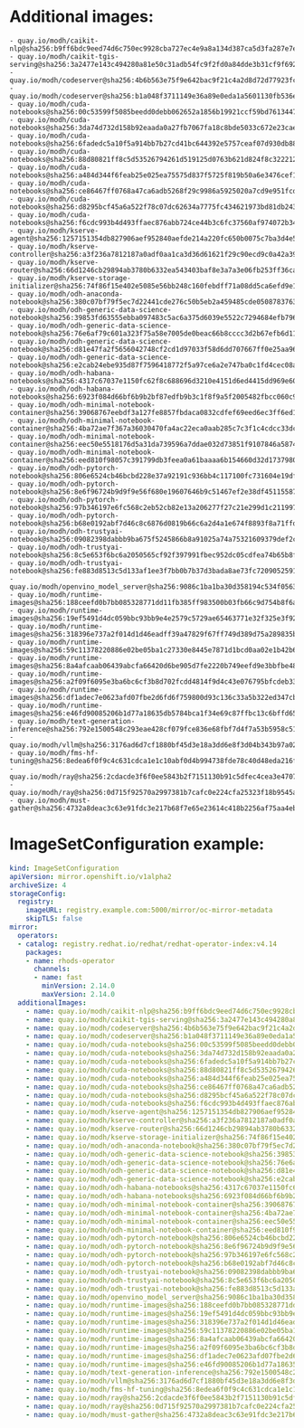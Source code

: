 # Additional images:
    - quay.io/modh/caikit-nlp@sha256:b9ff6bdc9eed74d6c750ec9928cba727ec4e9a8a134d387ca5d3fa287e7e389b
    - quay.io/modh/caikit-tgis-serving@sha256:3a2477e143c494280a81e50c31adb54fc9f2fd0a84dde3b31cf9f6929fb2d1f9
    - quay.io/modh/codeserver@sha256:4b6b563e75f9e642bac9f21c4a2d8d72d77923fc391dd5dc985d4489c7258ef5
    - quay.io/modh/codeserver@sha256:b1a048f3711149e36a89e0eda1a5601130fb536ecc0aabae42ab6e4d26977354
    - quay.io/modh/cuda-notebooks@sha256:00c53599f5085beedd0debb062652a1856b19921ccf59bd76134471d24c3fa7d
    - quay.io/modh/cuda-notebooks@sha256:3da74d732d158b92eaada0a27fb7067fa18c8bde5033c672e23caed0f21d6481
    - quay.io/modh/cuda-notebooks@sha256:6fadedc5a10f5a914bb7b27cd41bc644392e5757ceaf07d930db884112054265
    - quay.io/modh/cuda-notebooks@sha256:88d80821ff8c5d53526794261d519125d0763b621d824f8c3222127dab7b6cc8
    - quay.io/modh/cuda-notebooks@sha256:a484d344f6feab25e025ea75575d837f5725f819b50a6e3476cef1f9925c07a5
    - quay.io/modh/cuda-notebooks@sha256:ce86467ff0768a47ca6adb5268f29c9986a5925020a7cd9e951fcd6347c977ad
    - quay.io/modh/cuda-notebooks@sha256:d8295bcf45a6a522f78c07dc62634a7775fc434621973bd81db243a5a63a1ffa
    - quay.io/modh/cuda-notebooks@sha256:f6cdc993b4d493ffaec876abb724ce44b3c6fc37560af974072b346e45ac1a3b
    - quay.io/modh/kserve-agent@sha256:1257151354db827906aef952840aefde214a220fc650b0075c7ba3d4e598010f
    - quay.io/modh/kserve-controller@sha256:a3f236a7812187a0adf0aa1ca3d36d61621f29c90ecd9c0a42a39e32de23be57
    - quay.io/modh/kserve-router@sha256:66d1246cb29894ab3780b6332ea543403baf8e3a7a3e06fb253ff36ca222ba3b
    - quay.io/modh/kserve-storage-initializer@sha256:74f86f15e402e5085e56bb248c160febdff71a08dd5ca6efd9e1da5ec058a1f6
    - quay.io/modh/odh-anaconda-notebook@sha256:380c07bf79f5ec7d22441cde276c50b5eb2a459485cde05087837639a566ae3d
    - quay.io/modh/odh-generic-data-science-notebook@sha256:39853fd63555ebba097483c5ac6a375d6039e5522c7294684efb7966ba4bc693
    - quay.io/modh/odh-generic-data-science-notebook@sha256:76e6af79c601a323f75a58e7005de0beac66b8cccc3d2b67efb6d11d85f0cfa1
    - quay.io/modh/odh-generic-data-science-notebook@sha256:d81e47fa2f5656042748cf2cd1d97033f58d6dd707667ff0e25aa969959e56a7
    - quay.io/modh/odh-generic-data-science-notebook@sha256:e2cab24ebe935d87f7596418772f5a97ce6a2e747ba0c1fd4cec08a728e99403
    - quay.io/modh/odh-habana-notebooks@sha256:4317c67037e1150fc62f8c688696d3210e4151d6ed4415dd969e60850e871c64
    - quay.io/modh/odh-habana-notebooks@sha256:6923f084d66bf6b9b2bf87edfb9b3c1f8f9a5f2005482fbcc060c9872db8d28a
    - quay.io/modh/odh-minimal-notebook-container@sha256:39068767eebdf3a127fe8857fbdaca0832cdfef69eed6ec3ff6ed1858029420f
    - quay.io/modh/odh-minimal-notebook-container@sha256:4ba72ae7f367a36030470fa4ac22eca0aab285c7c3f1c4cdcc33dc07aa522143
    - quay.io/modh/odh-minimal-notebook-container@sha256:eec50e5518176d5a31da739596a7ddae032d73851f9107846a587442ebd10a82
    - quay.io/modh/odh-minimal-notebook-container@sha256:eed810f98057c391799db3feea0a61baaaa6b154660d32d1737980020e335dc3
    - quay.io/modh/odh-pytorch-notebook@sha256:806e6524cb46bcbd228e37a92191c936bb4c117100fc731604e19df80286b19d
    - quay.io/modh/odh-pytorch-notebook@sha256:8e6f96724b9d9f9e56f680e19607646b9c51467ef2e38df451155877326ecce9
    - quay.io/modh/odh-pytorch-notebook@sha256:97b346197e6fc568c2eb52cb82e13a206277f27c21e299d1c211997f140f638b
    - quay.io/modh/odh-pytorch-notebook@sha256:b68e0192abf7d46c8c6876d0819b66c6a2d4a1e674f8893f8a71ffdcba96866c
    - quay.io/modh/odh-trustyai-notebook@sha256:09082398dabbb9ba675f5245866b8a91025a74a75321609379def2c3007baaf7
    - quay.io/modh/odh-trustyai-notebook@sha256:8c5e653f6bc6a2050565cf92f397991fbec952dc05cdfea74b65b8fd3047c9d4
    - quay.io/modh/odh-trustyai-notebook@sha256:fe883d8513c5d133af1ee3f7bb0b7b37d3bada8ae73fc7209052591d4be681c0
    - quay.io/modh/openvino_model_server@sha256:9086c1ba1ba30d358194c534f0563923aab02d03954e43e9f3647136b44a5daf
    - quay.io/modh/runtime-images@sha256:188ceefd0b7bb085328771dd11fb385ff983500b03fb66c9d754b8f6a4d9050a
    - quay.io/modh/runtime-images@sha256:19ef5491d4dc059bbc93bb9e4e2579c5729ae65463771e32f325e3f925ac8363
    - quay.io/modh/runtime-images@sha256:318396e737a2f014d1d46eadff39a47829f67ff749d389d75a289835bfa86c98
    - quay.io/modh/runtime-images@sha256:59c11378220886e02be05ba1c27330e8445e7871d1bcd0aa02e1b42b648381c1
    - quay.io/modh/runtime-images@sha256:8a4afcaab06439abcfa66420d6be905d7fe2220b749eefd9e3bbfbe4884e9d1e
    - quay.io/modh/runtime-images@sha256:a2f09f6095e3ba6bc6cf3b8d702fcdd4814f9d4c43e076795bfcdeb334ef9978
    - quay.io/modh/runtime-images@sha256:df1adec7e0623afd07fbe2d6fd6f759800d93c136c33a5b322ed347cbbbd70aa
    - quay.io/modh/runtime-images@sha256:e46fd90085206b1d77a18635db5784bca1f34e69c87ffbc13c6bffd65fd3c9d5
    - quay.io/modh/text-generation-inference@sha256:792e1500548c293eae428cf079fce836e68fbf7d4f7a53b5958c5158a70edfbf
    - quay.io/modh/vllm@sha256:3176ad6d7cf1880bf45d3e18a3dd6e8f3d04b343b97a0291e65640fff86bf4bb
    - quay.io/modh/fms-hf-tuning@sha256:8edea6f0f9c4c631cdca1e1c10abf0d4b994738fde78c40d48eda216fdd382f5
    - quay.io/modh/ray@sha256:2cdacde3f6f0ee5843b2f7151130b91c5dfec4cea3e470720722c2fdb0779495
    - quay.io/modh/ray@sha256:0d715f92570a2997381b7cafc0e224cfa25323f18b9545acfd23bc2b71576d06
    - quay.io/modh/must-gather@sha256:4732a8deac3c63e91fdc3e217b68f7e65e23614c418b2256af75aa4eb55c6e0e




# ImageSetConfiguration example:
```yaml
kind: ImageSetConfiguration
apiVersion: mirror.openshift.io/v1alpha2
archiveSize: 4
storageConfig:
  registry: 
    imageURL: registry.example.com:5000/mirror/oc-mirror-metadata
    skipTLS: false                       
mirror:
  operators:
  - catalog: registry.redhat.io/redhat/redhat-operator-index:v4.14
    packages:
    - name: rhods-operator
      channels:
      - name: fast
        minVersion: 2.14.0
        maxVersion: 2.14.0
  additionalImages:   
    - name: quay.io/modh/caikit-nlp@sha256:b9ff6bdc9eed74d6c750ec9928cba727ec4e9a8a134d387ca5d3fa287e7e389b
    - name: quay.io/modh/caikit-tgis-serving@sha256:3a2477e143c494280a81e50c31adb54fc9f2fd0a84dde3b31cf9f6929fb2d1f9
    - name: quay.io/modh/codeserver@sha256:4b6b563e75f9e642bac9f21c4a2d8d72d77923fc391dd5dc985d4489c7258ef5
    - name: quay.io/modh/codeserver@sha256:b1a048f3711149e36a89e0eda1a5601130fb536ecc0aabae42ab6e4d26977354
    - name: quay.io/modh/cuda-notebooks@sha256:00c53599f5085beedd0debb062652a1856b19921ccf59bd76134471d24c3fa7d
    - name: quay.io/modh/cuda-notebooks@sha256:3da74d732d158b92eaada0a27fb7067fa18c8bde5033c672e23caed0f21d6481
    - name: quay.io/modh/cuda-notebooks@sha256:6fadedc5a10f5a914bb7b27cd41bc644392e5757ceaf07d930db884112054265
    - name: quay.io/modh/cuda-notebooks@sha256:88d80821ff8c5d53526794261d519125d0763b621d824f8c3222127dab7b6cc8
    - name: quay.io/modh/cuda-notebooks@sha256:a484d344f6feab25e025ea75575d837f5725f819b50a6e3476cef1f9925c07a5
    - name: quay.io/modh/cuda-notebooks@sha256:ce86467ff0768a47ca6adb5268f29c9986a5925020a7cd9e951fcd6347c977ad
    - name: quay.io/modh/cuda-notebooks@sha256:d8295bcf45a6a522f78c07dc62634a7775fc434621973bd81db243a5a63a1ffa
    - name: quay.io/modh/cuda-notebooks@sha256:f6cdc993b4d493ffaec876abb724ce44b3c6fc37560af974072b346e45ac1a3b
    - name: quay.io/modh/kserve-agent@sha256:1257151354db827906aef952840aefde214a220fc650b0075c7ba3d4e598010f
    - name: quay.io/modh/kserve-controller@sha256:a3f236a7812187a0adf0aa1ca3d36d61621f29c90ecd9c0a42a39e32de23be57
    - name: quay.io/modh/kserve-router@sha256:66d1246cb29894ab3780b6332ea543403baf8e3a7a3e06fb253ff36ca222ba3b
    - name: quay.io/modh/kserve-storage-initializer@sha256:74f86f15e402e5085e56bb248c160febdff71a08dd5ca6efd9e1da5ec058a1f6
    - name: quay.io/modh/odh-anaconda-notebook@sha256:380c07bf79f5ec7d22441cde276c50b5eb2a459485cde05087837639a566ae3d
    - name: quay.io/modh/odh-generic-data-science-notebook@sha256:39853fd63555ebba097483c5ac6a375d6039e5522c7294684efb7966ba4bc693
    - name: quay.io/modh/odh-generic-data-science-notebook@sha256:76e6af79c601a323f75a58e7005de0beac66b8cccc3d2b67efb6d11d85f0cfa1
    - name: quay.io/modh/odh-generic-data-science-notebook@sha256:d81e47fa2f5656042748cf2cd1d97033f58d6dd707667ff0e25aa969959e56a7
    - name: quay.io/modh/odh-generic-data-science-notebook@sha256:e2cab24ebe935d87f7596418772f5a97ce6a2e747ba0c1fd4cec08a728e99403
    - name: quay.io/modh/odh-habana-notebooks@sha256:4317c67037e1150fc62f8c688696d3210e4151d6ed4415dd969e60850e871c64
    - name: quay.io/modh/odh-habana-notebooks@sha256:6923f084d66bf6b9b2bf87edfb9b3c1f8f9a5f2005482fbcc060c9872db8d28a
    - name: quay.io/modh/odh-minimal-notebook-container@sha256:39068767eebdf3a127fe8857fbdaca0832cdfef69eed6ec3ff6ed1858029420f
    - name: quay.io/modh/odh-minimal-notebook-container@sha256:4ba72ae7f367a36030470fa4ac22eca0aab285c7c3f1c4cdcc33dc07aa522143
    - name: quay.io/modh/odh-minimal-notebook-container@sha256:eec50e5518176d5a31da739596a7ddae032d73851f9107846a587442ebd10a82
    - name: quay.io/modh/odh-minimal-notebook-container@sha256:eed810f98057c391799db3feea0a61baaaa6b154660d32d1737980020e335dc3
    - name: quay.io/modh/odh-pytorch-notebook@sha256:806e6524cb46bcbd228e37a92191c936bb4c117100fc731604e19df80286b19d
    - name: quay.io/modh/odh-pytorch-notebook@sha256:8e6f96724b9d9f9e56f680e19607646b9c51467ef2e38df451155877326ecce9
    - name: quay.io/modh/odh-pytorch-notebook@sha256:97b346197e6fc568c2eb52cb82e13a206277f27c21e299d1c211997f140f638b
    - name: quay.io/modh/odh-pytorch-notebook@sha256:b68e0192abf7d46c8c6876d0819b66c6a2d4a1e674f8893f8a71ffdcba96866c
    - name: quay.io/modh/odh-trustyai-notebook@sha256:09082398dabbb9ba675f5245866b8a91025a74a75321609379def2c3007baaf7
    - name: quay.io/modh/odh-trustyai-notebook@sha256:8c5e653f6bc6a2050565cf92f397991fbec952dc05cdfea74b65b8fd3047c9d4
    - name: quay.io/modh/odh-trustyai-notebook@sha256:fe883d8513c5d133af1ee3f7bb0b7b37d3bada8ae73fc7209052591d4be681c0
    - name: quay.io/modh/openvino_model_server@sha256:9086c1ba1ba30d358194c534f0563923aab02d03954e43e9f3647136b44a5daf
    - name: quay.io/modh/runtime-images@sha256:188ceefd0b7bb085328771dd11fb385ff983500b03fb66c9d754b8f6a4d9050a
    - name: quay.io/modh/runtime-images@sha256:19ef5491d4dc059bbc93bb9e4e2579c5729ae65463771e32f325e3f925ac8363
    - name: quay.io/modh/runtime-images@sha256:318396e737a2f014d1d46eadff39a47829f67ff749d389d75a289835bfa86c98
    - name: quay.io/modh/runtime-images@sha256:59c11378220886e02be05ba1c27330e8445e7871d1bcd0aa02e1b42b648381c1
    - name: quay.io/modh/runtime-images@sha256:8a4afcaab06439abcfa66420d6be905d7fe2220b749eefd9e3bbfbe4884e9d1e
    - name: quay.io/modh/runtime-images@sha256:a2f09f6095e3ba6bc6cf3b8d702fcdd4814f9d4c43e076795bfcdeb334ef9978
    - name: quay.io/modh/runtime-images@sha256:df1adec7e0623afd07fbe2d6fd6f759800d93c136c33a5b322ed347cbbbd70aa
    - name: quay.io/modh/runtime-images@sha256:e46fd90085206b1d77a18635db5784bca1f34e69c87ffbc13c6bffd65fd3c9d5
    - name: quay.io/modh/text-generation-inference@sha256:792e1500548c293eae428cf079fce836e68fbf7d4f7a53b5958c5158a70edfbf
    - name: quay.io/modh/vllm@sha256:3176ad6d7cf1880bf45d3e18a3dd6e8f3d04b343b97a0291e65640fff86bf4bb
    - name: quay.io/modh/fms-hf-tuning@sha256:8edea6f0f9c4c631cdca1e1c10abf0d4b994738fde78c40d48eda216fdd382f5
    - name: quay.io/modh/ray@sha256:2cdacde3f6f0ee5843b2f7151130b91c5dfec4cea3e470720722c2fdb0779495
    - name: quay.io/modh/ray@sha256:0d715f92570a2997381b7cafc0e224cfa25323f18b9545acfd23bc2b71576d06
    - name: quay.io/modh/must-gather@sha256:4732a8deac3c63e91fdc3e217b68f7e65e23614c418b2256af75aa4eb55c6e0e



```
